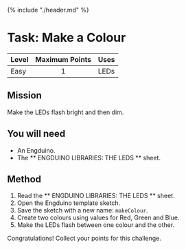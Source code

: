 {% include "./header.md" %}


# Task: Make a Colour 

| Level| Maximum Points | Uses |
| ------ |:------:|------|
| Easy | 1 | LEDs |

## Mission

Make the LEDs flash bright and then dim. 

## You will need
* An Engduino.
* The ** ENGDUINO LIBRARIES: THE LEDS ** sheet.

## Method
1. Read the ** ENGDUINO LIBRARIES: THE LEDS ** sheet.
2. Open the Engduino template sketch.
3. Save the sketch with a new name: ```makeColour```.
4. Create two colours using values for Red, Green and Blue.
5. Make the LEDs flash between one colour and the other.



Congratulations! Collect your points for this challenge.

<!---
{% include "./rae.md" %}
-->
